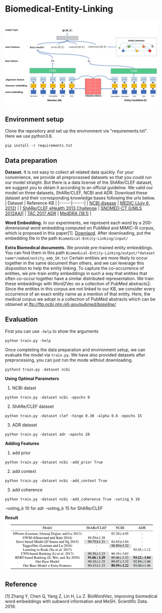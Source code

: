# Biomedical-Entity-Linking
![model](images/model.jpg)

## Environment setup
Clone the repository and set up the environment via "requirements.txt". Here we use python3.6. 
```
pip install -r requirements.txt
```
## Data preparation
**Dataset.** 
It is not easy to collect all related data quickly. For your convenience, we provide all preprocessed datasets so that you could run our model straight. 
But there is a data license of the ShARe/CLEF dataset, we suggest you to obtain it according to an official guideline.
We valid our model on three datasets, ShARe/CLEF, NCBI and ADR. Download these dataset and their corresponding knowledge bases following the urls below.
| Dataset | Reference KB  |
|------|------|
| [NCBI disease](https://www.ncbi.nlm.nih.gov/CBBresearch/Dogan/DISEASE/) | [MEDIC (July 6, 2012)](http://ctdbase.org/downloads/#alldiseases) |
| [ShARe/CLEF eHealth 2013 Challenge](https://physionet.org/content/shareclefehealth2013/1.0/) | [SNOMED-CT (UMLS 2012AA)](https://www.nlm.nih.gov/pubs/techbull/mj12/mj12_umls_2012aa_release.html)|
| [TAC 2017 ADR](https://bionlp.nlm.nih.gov/tac2017adversereactions/) | [MedDRA (18.1)](https://www.meddra.org/) |

**Word Embedding.** 
In our experiments, we represent each word by a 200-dimensional word embedding computed on PubMed and
MIMIC-III corpus, which is proposed in this paper[1]. [Downlaod](https://github.com/ncbi-nlp/BioSentVec).
After downloading, put the embedding file in the path `Biomedical-Entity-Linking/input/` 

**Extra Biomedical documents.**
We provide pre-trained entity embeddings. You can find them in this path `Biomedical-Entity-Linking/output/*dataset name*/embed/entity_emb_50.txt`
Certain entities are more likely to occur together
in the same document than others, and we can leverage
this disposition to help the entity linking. To capture the
co-occurrence of entities, we pre-train entity embeddings in
such a way that entities that often co-occur together have
a similar distributed representation. We train these embeddings
with Word2Vec on a collection
of PubMed abstracts2. Since the entities in this corpus are
not linked to our KB, we consider every occurrence of an
exact entity name as a mention of that entity.
Here, the medical corpus we adopt is a collection of PubMed abstracts
which can be obtained at *ftp://ftp.ncbi.nlm.nih.gov/pubmed/baseline/*

## Evaluation
First you can use `-help` to show the arguments
```
python train.py -help
```
Once completing the data preparation and environment setup, we can evaluate the model via `train.py`.
We have also provided datasets after preprocessing, you can just run the mode without downloading.
```
python3 train.py -dataset ncbi
```

**Using Optimal Parameters**
1. NCBI datast
```
python train.py -dataset ncbi -epochs 9
```
2. ShARe/CLEF dataset
```
python train.py -dataset clef -hinge 0.30 -alpha 0.6 -epochs 15
```
3. ADR dataset
```
python train.py -dataset adr -epochs 20    
```
**Adding Features**
1. add prior
```
python train.py -dataset ncbi -add_prior True
```
2. add context
```
python train.py -dataset ncbi -add_context True
```
3. add coherence
```
python train.py -dataset ncbi -add_coherence True -voting_k 10
```
-voting_k 10 for adr
-voting_k 15 for ShARe/CLEF

**Result**
![performance](images/performance.png)


## Reference
[1] Zhang Y, Chen Q, Yang Z, Lin H, Lu Z. BioWordVec, improving biomedical word embeddings with subword information and MeSH. Scientific Data. 2019.
